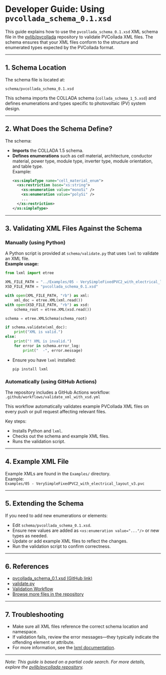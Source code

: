 # Developer Guide: Using `pvcollada_schema_0.1.xsd`

This guide explains how to use the `pvcollada_schema_0.1.xsd` XML schema file in the [pvlib/pvcollada](https://github.com/pvlib/pvcollada) repository to validate PVCollada XML files. The schema ensures that your XML files conform to the structure and enumerated types expected by the PVCollada format.

---

## 1. Schema Location

The schema file is located at:
```
schema/pvcollada_schema_0.1.xsd
```

This schema imports the COLLADA schema (`collada_schema_1_5.xsd`) and defines enumerations and types specific to photovoltaic (PV) system design.

---

## 2. What Does the Schema Define?

The schema:
- **Imports** the COLLADA 1.5 schema.
- **Defines enumerations** such as cell material, architecture, conductor material, power type, module type, inverter type, module orientation, and table type.  
  Example:
  ```xml
  <xs:simpleType name="cell_material_enum">
    <xs:restriction base="xs:string">
      <xs:enumeration value="monoSi" />
      <xs:enumeration value="polySi" />
      ...
    </xs:restriction>
  </xs:simpleType>
  ```

---

## 3. Validating XML Files Against the Schema

### Manually (using Python)

A Python script is provided at `schema/validate.py` that uses `lxml` to validate an XML file.  
**Example usage:**
```python
from lxml import etree

XML_FILE_PATH = "../Examples/05 - VerySimpleFixedPVC2_with_electrical_layout_v3.pvc"
XSD_FILE_PATH = "pvcollada_schema_0.1.xsd"

with open(XML_FILE_PATH, "rb") as xml:
    xml_doc = etree.XML(xml.read())
with open(XSD_FILE_PATH, "rb") as xsd:
    schema_root = etree.XML(xsd.read())

schema = etree.XMLSchema(schema_root)

if schema.validate(xml_doc):
    print("XML is valid.")
else:
    print("! XML is invalid.")
    for error in schema.error_log:
        print("  -", error.message)
```
- Ensure you have `lxml` installed:  
  ```
  pip install lxml
  ```

### Automatically (using GitHub Actions)

The repository includes a GitHub Actions workflow:  
`.github/workflows/validate_xml_with_xsd.yml`

This workflow automatically validates example PVCollada XML files on every push or pull request affecting relevant files.

Key steps:
- Installs Python and `lxml`.
- Checks out the schema and example XML files.
- Runs the validation script.

---

## 4. Example XML File

Example XMLs are found in the `Examples/` directory.  
Example:  
`Examples/05 - VerySimpleFixedPVC2_with_electrical_layout_v3.pvc`

---

## 5. Extending the Schema

If you need to add new enumerations or elements:
- Edit `schema/pvcollada_schema_0.1.xsd`.
- Ensure new values are added as `<xs:enumeration value="..."/>` or new types as needed.
- Update or add example XML files to reflect the changes.
- Run the validation script to confirm correctness.

---

## 6. References

- [pvcollada_schema_0.1.xsd (GitHub link)](https://github.com/pvlib/pvcollada/blob/main/schema/pvcollada_schema_0.1.xsd)
- [validate.py](https://github.com/pvlib/pvcollada/blob/main/schema/validate.py)
- [Validation Workflow](https://github.com/pvlib/pvcollada/blob/main/.github/workflows/validate_xml_with_xsd.yml)
- [Browse more files in the repository](https://github.com/pvlib/pvcollada)

---

## 7. Troubleshooting

- Make sure all XML files reference the correct schema location and namespace.
- If validation fails, review the error messages—they typically indicate the offending element or attribute.
- For more information, see the [lxml documentation](https://lxml.de/).

---

*Note: This guide is based on a partial code search. For more details, explore the [pvlib/pvcollada repository](https://github.com/pvlib/pvcollada).*